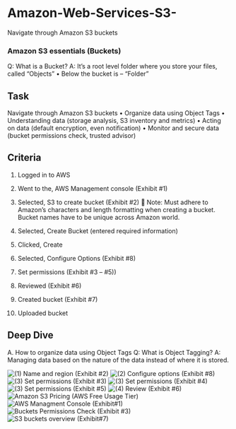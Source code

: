 # Amazon-Web-Services-S3-
Navigate through Amazon S3 buckets


### Amazon S3 essentials (Buckets)
Q: What is a Bucket?
        A: It’s a root level folder where you store your files, called “Objects”
•	Below the bucket is – “Folder”


## Task
Navigate through Amazon S3 buckets
•	Organize data using Object Tags
•	Understanding data (storage analysis, S3 inventory and metrics)
•	Acting on data (default encryption, even notification)
•	Monitor and secure data (bucket permissions check, trusted advisor)

## Criteria
1.	Logged in to AWS 
2.	Went to the, AWS Management console (Exhibit #1)
3.	Selected, S3 to create bucket (Exhibit #2)
	Note: Must adhere to Amazon’s characters and length formatting when creating a bucket. Bucket names have to be unique across Amazon world.

4.	Selected, Create Bucket (entered required information)
5.	Clicked, Create
6.	Selected, Configure Options (Exhibit #8)
7.	Set permissions (Exhibit #3 – #5))
8.	Reviewed (Exhibit #6)
9.	Created bucket (Exhibit #7)
10.	Uploaded bucket

## Deep Dive
A.	How to organize data using Object Tags
Q: What is Object Tagging?
A: Managing data based on the nature of the data instead of where it is stored.


![(1) Name and region (Exhibit #2)](https://user-images.githubusercontent.com/28675258/66967101-cd5bbc00-f04d-11e9-936a-7de8d3ebd156.PNG)
![(2) Configure options (Exhibit #8)](https://user-images.githubusercontent.com/28675258/66967102-cd5bbc00-f04d-11e9-8555-743b3ff724b9.PNG)
![(3) Set permissions (Exhibit #3)](https://user-images.githubusercontent.com/28675258/66967103-cd5bbc00-f04d-11e9-8b0f-19edc0f4c5e6.PNG)
![(3) Set permissions (Exhibit #4)](https://user-images.githubusercontent.com/28675258/66967104-cd5bbc00-f04d-11e9-96a3-70c36448ea85.PNG)
![(3) Set permissions (Exhibit #5)](https://user-images.githubusercontent.com/28675258/66967106-cd5bbc00-f04d-11e9-854e-e0d2286eec90.PNG)
![(4) Review (Exhibit #6)](https://user-images.githubusercontent.com/28675258/66967107-cdf45280-f04d-11e9-8066-a61707f04d20.PNG)
![Amazon S3 Pricing (AWS Free Usage Tier)](https://user-images.githubusercontent.com/28675258/66967108-cdf45280-f04d-11e9-91e0-5e88c19fc338.PNG)
![AWS Managment Console (Exhibit#1)](https://user-images.githubusercontent.com/28675258/66967109-cdf45280-f04d-11e9-8e5a-2c4186ca8535.PNG)
![Buckets Permissions Check (Exhibit #3)](https://user-images.githubusercontent.com/28675258/66967111-cdf45280-f04d-11e9-9434-252844a960d2.PNG)
![S3 buckets overview (Exhibit#7)](https://user-images.githubusercontent.com/28675258/66967112-cdf45280-f04d-11e9-8c32-ad45f33f9386.PNG)





